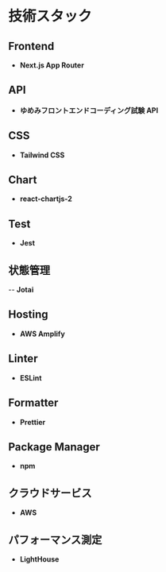 # 技術スタック

## Frontend

- **Next.js App Router**

## API

- **ゆめみフロントエンドコーディング試験 API**

## CSS

- **Tailwind CSS**

## Chart

- **react-chartjs-2**

## Test

- **Jest**

## 状態管理

-- **Jotai**

## Hosting

- **AWS Amplify**

## Linter

- **ESLint**

## Formatter

- **Prettier**

## Package Manager

- **npm**

## クラウドサービス

- **AWS**

## パフォーマンス測定

- **LightHouse**
